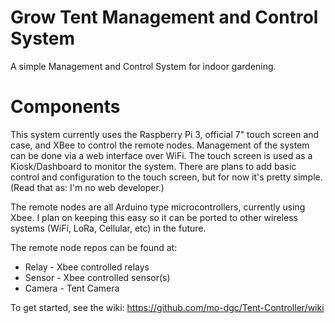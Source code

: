 # Grow Tent Management and Control System

A simple Management and Control System for indoor gardening.  

# Components

This system currently uses the Raspberry Pi 3, official 7" touch screen and case, and XBee to control the remote nodes.  Management of the system can be done via a web interface over WiFi.  The touch screen is used as a Kiosk/Dashboard to monitor the system.  There are plans to add basic control and configuration to the touch screen, but for now it's pretty simple. (Read that as: I'm no web developer.)

The remote nodes are all Arduino type microcontrollers, currently using Xbee.  I plan on keeping this easy so it can be ported to other wireless systems (WiFi, LoRa, Cellular, etc) in the future.

The remote node repos can be found at:

* Relay - Xbee controlled relays
* Sensor - Xbee controlled sensor(s)
* Camera - Tent Camera

To get started, see the wiki: https://github.com/mo-dgc/Tent-Controller/wiki
